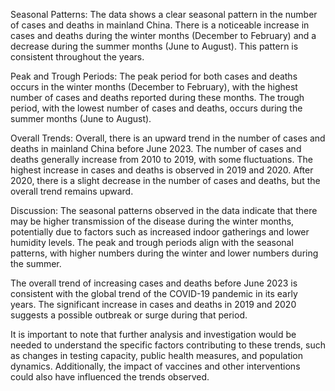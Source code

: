 Seasonal Patterns: The data shows a clear seasonal pattern in the number of cases and deaths in mainland China. There is a noticeable increase in cases and deaths during the winter months (December to February) and a decrease during the summer months (June to August). This pattern is consistent throughout the years.

Peak and Trough Periods: The peak period for both cases and deaths occurs in the winter months (December to February), with the highest number of cases and deaths reported during these months. The trough period, with the lowest number of cases and deaths, occurs during the summer months (June to August).

Overall Trends: Overall, there is an upward trend in the number of cases and deaths in mainland China before June 2023. The number of cases and deaths generally increase from 2010 to 2019, with some fluctuations. The highest increase in cases and deaths is observed in 2019 and 2020. After 2020, there is a slight decrease in the number of cases and deaths, but the overall trend remains upward.

Discussion: The seasonal patterns observed in the data indicate that there may be higher transmission of the disease during the winter months, potentially due to factors such as increased indoor gatherings and lower humidity levels. The peak and trough periods align with the seasonal patterns, with higher numbers during the winter and lower numbers during the summer.

The overall trend of increasing cases and deaths before June 2023 is consistent with the global trend of the COVID-19 pandemic in its early years. The significant increase in cases and deaths in 2019 and 2020 suggests a possible outbreak or surge during that period.

It is important to note that further analysis and investigation would be needed to understand the specific factors contributing to these trends, such as changes in testing capacity, public health measures, and population dynamics. Additionally, the impact of vaccines and other interventions could also have influenced the trends observed.